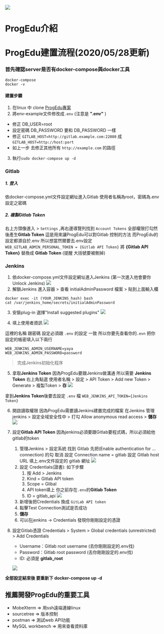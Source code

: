 ![](https://github.com/fcumselab/ProgEdu/blob/developer/server/front/src/assets/img/logo.png)
# ProgEdu介紹

# ProgEdu建置流程(2020/05/28更新)

### 首先確認server是否有docker-compose與docker工具
```
docker-compose  
docker -v
```
#### 建置步驟
1. 在linux 中 clone [ProgEdu專案](https://github.com/fcumselab/ProgEdu)
2. 將env-example文件修改成`.env` (注意是 **".env"** ) 
*  修正 DB_USER=root
*  設定密碼 DB_PASSWORD 要和 DB_PASSWORD 一樣 
*  修正 `GITLAB_HOST=http://gitlab.example.com:22080` 成 
   `GITLAB_HOST=http://host:port`
*  如上一步 去修正其他所有 `http://example.com` 的路徑
3. 執行`sudo docker-compose up -d` 

### **Gitlab**
##### 1. 登入
依docker-compose.yml文件設定網址進入Gitlab
使用者名稱為root，密碼為.env設定之密碼 
##### 2. 複製Gitlab Token
右上方頭像進入 > `Settings` ,再右邊導覽列找到 `Account Tokens` 
全部權限打勾然後產生**Gitlab Token** 
這是用來讓ProgEdu可以對Gitlab 控制的方法
而ProgEdu的設定都源自於.env
所以想當然爾要去.env設定 
`WEB_GITLAB_ADMIN_PERSONAL_TOKEN = {Gitlab API Token}`
將 **{Gitlab API Token}** 替換成 **Gitlab Token** (提醒 大括號要被刪掉)

### **Jenkins**  

1. 依docker-compose.yml文件設定網址進入Jenkins (第一次進入他會要你Unlock Jenkins)
![](https://github.com/fcumselab/ProgEdu/blob/developer/readme-images/unlock-jenkins.png)
2. 解鎖Jenkins 進入容器 > 查看 initialAdminPassword 檔案 > 貼到上面輸入欄
```
docker exec -it (YOUR_JENKINS_hash) bash 
cat /var/jenkins_home/secrets/initialAdminPassword
``` 
3. 安裝plug-in 選擇"Install suggested plugins"
![](https://github.com/fcumselab/ProgEdu/blob/developer/readme-images/jenkins-install-plugins.png)  

4. 填上使用者資訊 
![](https://github.com/fcumselab/ProgEdu/blob/developer/readme-images/jenkins-create-admin-user.png)  

這裡的名稱 跟密碼 設定必須跟 `.env` 的設定 一致
所以你要先查看你的`.evn` 把你設定的帳密填入以下兩行
```
WEB_JENKINS_ADMIN_USERNAME=yaya
WEB_JENKINS_ADMIN_PASSWORD=password
```
> 完成Jenkins初始化程序

5. 拿取**Jenkins Token** 
因為ProgEdu要跟Jenkins做溝通 所以需要 **Jenkins Token**
右上角點選 使用者名稱 > 設定 > API Token > Add new Token > Generate > 複製Token > **存**
![](https://github.com/fcumselab/ProgEdu/blob/developer/readme-images/jenkins-token.jpg)  

拿到**Jenkins Token**後要去設定 `.env` 檔
`WEB_JENKINS_API_TOKEN={Jenkins Token}`

6. 開啟讀取權限
因為ProgEdu需要讀Jenkins建置完成的檔案
在Jenkins  管理jenkins > 設定全域安全性中 > 打勾 Allow anonymous read access > **儲存**
![](https://github.com/fcumselab/ProgEdu/blob/developer/readme-images/jenkins-access-control.png)

5. 設定**Gitlab API Token**
因為jenkins必須要跟Gitlab要程式碼，所以必須給他gitlab的token
    1. 管理Jenkins > 設定系統 找到 Gitlab 
    先把(Enable authentication for ... connection) 的勾 取消 
    設定 Connection name = gitlab
    設定 Gitlab host URL 填上.env文件設定的 gitlab 網址
    ![](https://github.com/fcumselab/ProgEdu/blob/developer/readme-images/jenkins-gitlab-api.png)  
    1. 設定 Credentials(證書):  如下步驟
        1. 按 Add > Jenkins
        2. Kind = Gitlab API token
        3. Scope = Glibal
        4. API token填上 你之前存在`.env`的**Gitlab Token**
        5. ID = gitlab_api
        ![](https://github.com/fcumselab/ProgEdu/blob/developer/readme-images/jenkins-credentials.jpg)  
    2. 新增後把Credentials 換成 `GitLab API token` 
    3. 點擊Test Connection測試是否成功
    4. **儲存**
    5. 可以在jenkins -> Credentials 發現你剛剛設定的憑證

6. 設定Gitlab憑證
    Credentials > System > Global credentials (unrestricted) > Add Credentials
    - Username：Gitlab root username (去你剛剛設定的.env找)
    - Password：Gitlab root password (去你剛剛設定的.env找)  
    - ID: 必須是 **gitlab_root**  
    
    ![](https://github.com/fcumselab/ProgEdu/blob/developer/readme-images/jenkins-credentials-gitlab.jpg)

**全部設定結束後 要重新下 docker-compose up -d**


## 推薦開發ProgEdu的重要工具
* MobeXterm => 用ssh遠端連線linux
* sourcetree => 版本控制
* postman => 測試web API功能
* MySQL workbench => 用來查看資料庫
